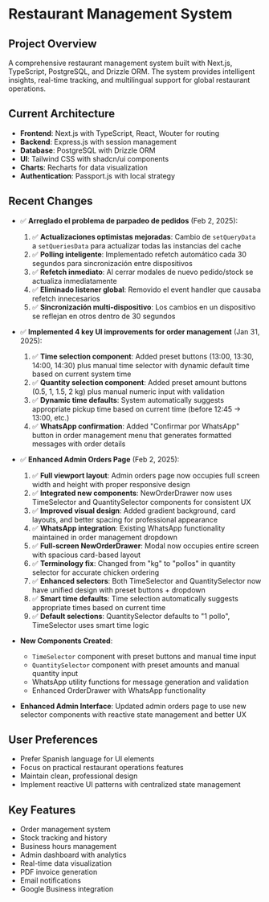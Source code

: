 # Restaurant Management System

## Project Overview
A comprehensive restaurant management system built with Next.js, TypeScript, PostgreSQL, and Drizzle ORM. The system provides intelligent insights, real-time tracking, and multilingual support for global restaurant operations.

## Current Architecture
- **Frontend**: Next.js with TypeScript, React, Wouter for routing
- **Backend**: Express.js with session management
- **Database**: PostgreSQL with Drizzle ORM
- **UI**: Tailwind CSS with shadcn/ui components
- **Charts**: Recharts for data visualization
- **Authentication**: Passport.js with local strategy

## Recent Changes

- ✅ **Arreglado el problema de parpadeo de pedidos** (Feb 2, 2025):
  1. ✅ **Actualizaciones optimistas mejoradas**: Cambio de `setQueryData` a `setQueriesData` para actualizar todas las instancias del cache
  2. ✅ **Polling inteligente**: Implementado refetch automático cada 30 segundos para sincronización entre dispositivos
  3. ✅ **Refetch inmediato**: Al cerrar modales de nuevo pedido/stock se actualiza inmediatamente
  4. ✅ **Eliminado listener global**: Removido el event handler que causaba refetch innecesarios
  5. ✅ **Sincronización multi-dispositivo**: Los cambios en un dispositivo se reflejan en otros dentro de 30 segundos
- ✅ **Implemented 4 key UI improvements for order management** (Jan 31, 2025):
  1. ✅ **Time selection component**: Added preset buttons (13:00, 13:30, 14:00, 14:30) plus manual time selector with dynamic default time based on current system time
  2. ✅ **Quantity selection component**: Added preset amount buttons (0.5, 1, 1.5, 2 kg) plus manual numeric input with validation 
  3. ✅ **Dynamic time defaults**: System automatically suggests appropriate pickup time based on current time (before 12:45 → 13:00, etc.)
  4. ✅ **WhatsApp confirmation**: Added "Confirmar por WhatsApp" button in order management menu that generates formatted messages with order details

- ✅ **Enhanced Admin Orders Page** (Feb 2, 2025):
  1. ✅ **Full viewport layout**: Admin orders page now occupies full screen width and height with proper responsive design
  2. ✅ **Integrated new components**: NewOrderDrawer now uses TimeSelector and QuantitySelector components for consistent UX
  3. ✅ **Improved visual design**: Added gradient background, card layouts, and better spacing for professional appearance
  4. ✅ **WhatsApp integration**: Existing WhatsApp functionality maintained in order management dropdown
  5. ✅ **Full-screen NewOrderDrawer**: Modal now occupies entire screen with spacious card-based layout
  6. ✅ **Terminology fix**: Changed from "kg" to "pollos" in quantity selector for accurate chicken ordering
  7. ✅ **Enhanced selectors**: Both TimeSelector and QuantitySelector now have unified design with preset buttons + dropdown
  8. ✅ **Smart time defaults**: Time selection automatically suggests appropriate times based on current time
  9. ✅ **Default selections**: QuantitySelector defaults to "1 pollo", TimeSelector uses smart time logic

- **New Components Created**:
  - `TimeSelector` component with preset buttons and manual time input
  - `QuantitySelector` component with preset amounts and manual quantity input
  - WhatsApp utility functions for message generation and validation
  - Enhanced OrderDrawer with WhatsApp functionality

- **Enhanced Admin Interface**: Updated admin orders page to use new selector components with reactive state management and better UX

## User Preferences
- Prefer Spanish language for UI elements
- Focus on practical restaurant operations features
- Maintain clean, professional design
- Implement reactive UI patterns with centralized state management

## Key Features
- Order management system
- Stock tracking and history
- Business hours management
- Admin dashboard with analytics
- Real-time data visualization
- PDF invoice generation
- Email notifications
- Google Business integration